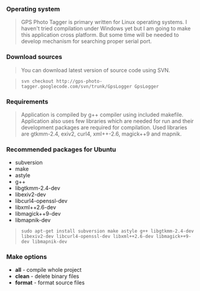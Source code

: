 ### Operating system ###

> GPS Photo Tagger is primary written for Linux operating systems. I haven't tried compilation under Windows yet but I am going to make this application cross platform. But some time will be needed to develop mechanism for searching proper serial port.

### Download sources ###

> You can download latest version of source code using SVN.

> `svn checkout http://gps-photo-tagger.googlecode.com/svn/trunk/GpsLogger GpsLogger`

### Requirements ###

> Application is compiled by g++ compiler using included makefile. Application also uses few libraries which are needed for run and their development packages are required for compilation. Used libraries are gtkmm-2.4, exiv2, curl4, xml++-2.6, magick++9 and mapnik.

### Recommended packages for Ubuntu ###

  * subversion
  * make
  * astyle
  * g++
  * libgtkmm-2.4-dev
  * libexiv2-dev
  * libcurl4-openssl-dev
  * libxml++2.6-dev
  * libmagick++9-dev
  * libmapnik-dev

> `sudo apt-get install subversion make astyle g++ libgtkmm-2.4-dev libexiv2-dev libcurl4-openssl-dev libxml++2.6-dev libmagick++9-dev libmapnik-dev`

### Make options ###

  * **all** - compile whole project
  * **clean** - delete binary files
  * **format** - format source files